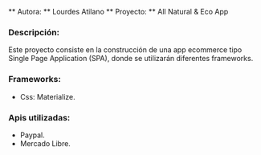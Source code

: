 ** Autora: ** Lourdes Atilano
** Proyecto: ** All Natural & Eco App

### Descripción:
Este proyecto consiste en la construcción de una app ecommerce tipo Single Page Application (SPA), donde se utilizarán diferentes frameworks.

### Frameworks:
* Css: Materialize.

### Apis utilizadas:
* Paypal.
* Mercado Libre.
